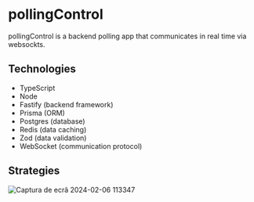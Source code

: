 # pollingControl

pollingControl is a backend polling app that communicates in real time via websockts.

## Technologies

- TypeScript
- Node
- Fastify (backend framework)
- Prisma (ORM)
- Postgres (database)
- Redis (data caching)
- Zod (data validation)
- WebSocket (communication protocol)

## Strategies

![Captura de ecrã 2024-02-06 113347](https://github.com/marcionitao/pollingControl/assets/3647246/4ff494fd-c921-4d7a-b61b-4f9fd75258e5)
